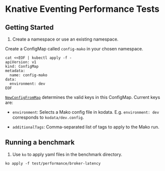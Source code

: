 # Knative Eventing Performance Tests

## Getting Started

1. Create a namespace or use an existing namespace.

Create a ConfigMap called `config-mako` in
your chosen namespace.

```
cat <<EOF | kubectl apply -f -
apiVersion: v1
kind: ConfigMap
metadata:
  name: config-mako
data:
  environment: dev
EOF
```

[`NewConfigFromMap`](https://github.com/knative/pkg/blob/master/test/mako/config.go#L41)
determines the valid keys in this ConfigMap. Current keys are:
* `environment`: Selects a Mako config file in kodata.  E.g.
  `environment: dev` corresponds to `kodata/dev.config`.
- `additionalTags`: Comma-separated list of tags to apply to the
  Mako run.

## Running a benchmark

1. Use `ko` to apply yaml files in the benchmark directory.

```
ko apply -f test/performance/broker-latency
```